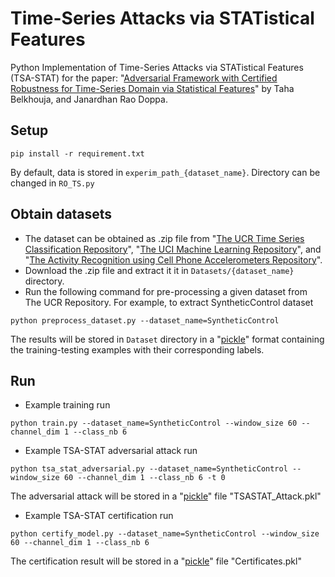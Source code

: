 # Time-Series Attacks via STATistical Features
Python Implementation of Time-Series Attacks via STATistical Features (TSA-STAT) for the paper: "[Adversarial Framework with Certified Robustness for Time-Series Domain via Statistical Features]()" by Taha Belkhouja, and Janardhan Rao Doppa.

## Setup 
```
pip install -r requirement.txt
```
By default, data is stored in `experim_path_{dataset_name}`. Directory can be changed in `RO_TS.py`


## Obtain datasets
- The dataset can be obtained as .zip file from "[The UCR Time Series Classification Repository](http://www.timeseriesclassification.com/dataset.php)", "[The UCI Machine Learning Repository](http://archive.ics.uci.edu/ml/datasets/smartphone-based+recognition+of+human+activities+and+postural+transitions)", and "[The Activity Recognition using Cell Phone Accelerometers Repository](https://www.cis.fordham.edu/wisdm/dataset.php)".
- Download the .zip file and extract it it in `Datasets/{dataset_name}` directory.
- Run the following command for pre-processing a given dataset from The UCR Repository. For example, to extract SyntheticControl dataset
```
python preprocess_dataset.py --dataset_name=SyntheticControl 
```
The results will be stored in `Dataset` directory in a "[pickle](https://docs.python.org/3/library/pickle.html)" format containing the training-testing examples with their corresponding labels.

## Run
- Example  training run
```
python train.py --dataset_name=SyntheticControl --window_size 60 --channel_dim 1 --class_nb 6
```

- Example TSA-STAT adversarial attack run
```
python tsa_stat_adversarial.py --dataset_name=SyntheticControl --window_size 60 --channel_dim 1 --class_nb 6 -t 0
```
The adversarial attack will be stored in a "[pickle](https://docs.python.org/3/library/pickle.html)" file "TSASTAT_Attack.pkl"

- Example TSA-STAT certification run
```
python certify_model.py --dataset_name=SyntheticControl --window_size 60 --channel_dim 1 --class_nb 6 
```
The certification result  will be stored in a "[pickle](https://docs.python.org/3/library/pickle.html)" file "Certificates.pkl"